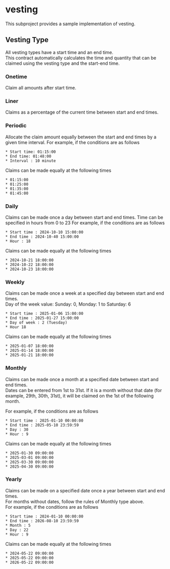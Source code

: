 # vesting

This subproject provides a sample implementation of vesting.

 
## Vesting Type    
All vesting types have a start time and an end time.   
This contract automatically calculates the time and quantity that can be claimed using the vesting type and the start-end time.

### Onetime
Claim all amounts after start time.

### Liner
Claims as a percentage of the current time between start and end times.

### Periodic
Allocate the claim amount equally between the start and end times by a given time interval.
For example, if the conditions are as follows
```
* Start time: 01:15:00
* End time: 01:48:00
* Interval : 10 minute    
``` 
Claims can be made equally at the following times
```
* 01:15:00
* 01:25:00
* 01:35:00
* 01:45:00
```

### Daily
Claims can be made once a day between start and end times. Time can be specified in hours from 0 to 23
For example, if the conditions are as follows
```
* Start time : 2024-10-10 15:00:00
* End time : 2024-10-40 15:00:00
* Hour : 18
```
Claims can be made equally at the following times
```
* 2024-10-21 18:00:00
* 2024-10-22 18:00:00
* 2024-10-23 18:00:00
```
### Weekly
Claims can be made once a week at a specified day between start and end times.   
Day of the week value: Sunday: 0, Monday: 1 to Saturday: 6   
```
* Start time : 2025-01-06 15:00:00
* End time : 2025-01-27 15:00:00
* Day of week : 2 (Tuesday)
* Hour 18
```
Claims can be made equally at the following times
```
* 2025-01-07 18:00:00
* 2025-01-14 18:00:00
* 2025-01-21 18:00:00
```

### Monthly
Claims can be made once a month at a specified date between start and end times.   
Dates can be entered from 1st to 31st. If it is a month without that date (for example, 29th, 30th, 31st), it will be claimed on the 1st of the following month.

For example, if the conditions are as follows
```
* Start time : 2025-01-10 00:00:00
* End time : 2025-05-10 23:59:59
* Day : 30
* Hour : 9
```
Claims can be made equally at the following times
```
* 2025-01-30 09:00:00
* 2025-03-01 09:00:00
* 2025-03-30 09:00:00
* 2025-04-30 09:00:00
```

### Yearly
Claims can be made on a specified date once a year between start and end times.   
For months without dates, follow the rules of Monthly type above.   
For example, if the conditions are as follows
```
* Start time : 2024-01-10 00:00:00
* End time : 2026-08-10 23:59:59
* Month : 5
* Day : 22
* Hour : 9
```
Claims can be made equally at the following times
```
* 2024-05-22 09:00:00
* 2025-05-22 09:00:00
* 2026-05-22 09:00:00
```

